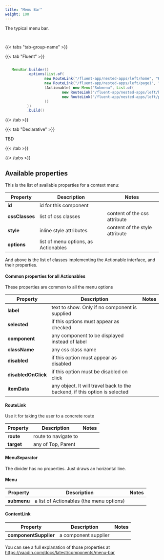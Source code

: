 ```yaml
---
title: "Menu Bar"
weight: 100
---
```



The typical menu bar.

<div style="display: flex; align-items: center; justify-content: center; width: 100%; margin-bottom: 30px;">
  <mateu-component id="componente" style="width: unset;"></mateu-component>
</div>

<script>

  const component = {
  "type": "ClientSide",
  "metadata": {
    "type": "MenuBar",
    "options": [
      {
        "label": "Home",
        "destination": {
          "route": "/fluent-app/nested-apps/left/home"
        },
        "visible": true,
        "selected": false,
        "disabled": false,
        "disabledOnClick": false,
        "separator": false
      },
      {
        "label": "Page 1",
        "destination": {
          "route": "/fluent-app/nested-apps/left/page1"
        },
        "visible": true,
        "selected": false,
        "disabled": false,
        "disabledOnClick": false,
        "separator": false
      },
      {
        "submenus": [
          {
            "label": "Home",
            "destination": {
              "route": "/fluent-app/nested-apps/left/home"
            },
            "visible": true,
            "selected": false,
            "disabled": false,
            "disabledOnClick": false,
            "separator": false
          },
          {
            "label": "Page 1",
            "destination": {
              "route": "/fluent-app/nested-apps/left/page1"
            },
            "visible": true,
            "selected": false,
            "disabled": false,
            "disabledOnClick": false,
            "separator": false
          }
        ],
        "label": "Submenu",
        "visible": true,
        "selected": false,
        "disabled": false,
        "disabledOnClick": false,
        "separator": false
      }
    ]
  },
  "id": "component_id"
};

    document.getElementById('componente').component = component;

</script>

{{< tabs "tab-group-name" >}}

{{< tab "Fluent" >}}

```java

   MenuBar.builder()
          .options(List.of(
                  new RouteLink("/fluent-app/nested-apps/left/home", "Home"),
                  new RouteLink("/fluent-app/nested-apps/left/page1", "Page 1"),
                  (Actionable) new Menu("Submenu", List.of(
                          new RouteLink("/fluent-app/nested-apps/left/home", "Home"),
                          new RouteLink("/fluent-app/nested-apps/left/page1", "Page 1")
                  ))
          ))
          .build()

```

{{< /tab >}}

{{< tab "Declarative" >}}

TBD

{{< /tab >}}

{{< /tabs >}}


## Available properties

This is the list of available properties for a context menu:

| Property                | Description                               | Notes                          |
|-------------------------|-------------------------------------------|--------------------------------|
| **id**                  | id for this component                     |                                |
| **cssClasses**          | list of css classes                       | content of the css attribute   |
| **style**               | inline style attributes                   | content of the style attribute |
| **options**             | list of menu options, as Actionables      |                                |


And above is the list of classes implementing the Actionable interface, and their properties.

#### Common properties for all Actionables

These properties are common to all the menu options

| Property            | Description                                                                | Notes |
|---------------------|----------------------------------------------------------------------------|-------|
| **label**           | text to show. Only if no component is supplied                             |       |
| **selected**        | if this options must appear as checked                                     |       |
| **component**       | any component to be displayed instead of label                             |       |
| **className**       | any css class name                                                         |       |
| **disabled**        | if this option must appear as disabled                                     |       |
| **disabledOnClick** | if this option must be disabled on click                                   |       |
| **itemData**        | any object. It will travel back to the backend, if this option is selected |       |


#### RouteLink

Use it for taking the user to a concrete route

| Property   | Description          | Notes |
|------------|----------------------|-------|
| **route**  | route to navigate to |       |
| **target** | any of Top, Parent   |       |

#### MenuSeparator

The divider has no properties. Just draws an horizontal line.

#### Menu

| Property    | Description                              | Notes |
|-------------|------------------------------------------|-------|
| **submenu** | a list of Actionables (the menu options) |       |


#### ContentLink

| Property               | Description          | Notes |
|------------------------|----------------------|-------|
| **componentSupplier**  | a component supplier |       |


You can see a full explanation of those properties at https://vaadin.com/docs/latest/components/menu-bar


